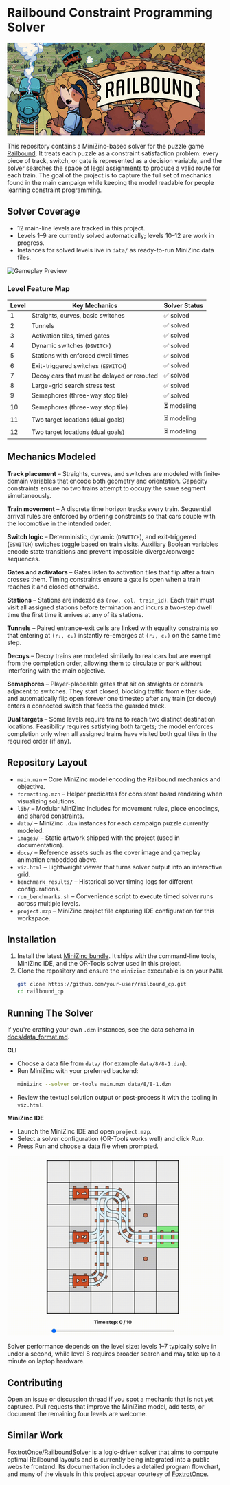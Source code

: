 # Railbound Constraint Programming Solver

![Railbound Cover](docs/cover.jpg)

This repository contains a MiniZinc-based solver for the puzzle game [Railbound](https://afterburn.games/railbound/). It treats each puzzle as a constraint satisfaction problem: every piece of track, switch, or gate is represented as a decision variable, and the solver searches the space of legal assignments to produce a valid route for each train. The goal of the project is to capture the full set of mechanics found in the main campaign while keeping the model readable for people learning constraint programming.

## Solver Coverage

- 12 main-line levels are tracked in this project.
- Levels 1–9 are currently solved automatically; levels 10–12 are work in progress.
- Instances for solved levels live in `data/` as ready-to-run MiniZinc data files.

![Gameplay Preview](docs/game.gif)

### Level Feature Map

| Level | Key Mechanics                               | Solver Status |
| ----- | ------------------------------------------- | ------------- |
| 1     | Straights, curves, basic switches           | ✅ solved     |
| 2     | Tunnels                                     | ✅ solved     |
| 3     | Activation tiles, timed gates               | ✅ solved     |
| 4     | Dynamic switches (`DSWITCH`)                | ✅ solved     |
| 5     | Stations with enforced dwell times          | ✅ solved     |
| 6     | Exit-triggered switches (`ESWITCH`)         | ✅ solved     |
| 7     | Decoy cars that must be delayed or rerouted | ✅ solved     |
| 8     | Large-grid search stress test               | ✅ solved     |
| 9     | Semaphores (three-way stop tile)            | ✅ solved     |
| 10    | Semaphores (three-way stop tile)            | ⏳ modeling   |
| 11    | Two target locations (dual goals)           | ⏳ modeling   |
| 12    | Two target locations (dual goals)           | ⏳ modeling   |

## Mechanics Modeled

**Track placement** – Straights, curves, and switches are modeled with finite-domain variables that encode both geometry and orientation. Capacity constraints ensure no two trains attempt to occupy the same segment simultaneously.

**Train movement** – A discrete time horizon tracks every train. Sequential arrival rules are enforced by ordering constraints so that cars couple with the locomotive in the intended order.

**Switch logic** – Deterministic, dynamic (`DSWITCH`), and exit-triggered (`ESWITCH`) switches toggle based on train visits. Auxiliary Boolean variables encode state transitions and prevent impossible diverge/converge sequences.

**Gates and activators** – Gates listen to activation tiles that flip after a train crosses them. Timing constraints ensure a gate is open when a train reaches it and closed otherwise.

**Stations** – Stations are indexed as `(row, col, train_id)`. Each train must visit all assigned stations before termination and incurs a two-step dwell time the first time it arrives at any of its stations.

**Tunnels** – Paired entrance-exit cells are linked with equality constraints so that entering at `(r₁, c₁)` instantly re-emerges at `(r₂, c₂)` on the same time step.

**Decoys** – Decoy trains are modeled similarly to real cars but are exempt from the completion order, allowing them to circulate or park without interfering with the main objective.

**Semaphores** – Player-placeable gates that sit on straights or corners adjacent to switches. They start closed, blocking traffic from either side, and automatically flip open forever one timestep after any train (or decoy) enters a connected switch that feeds the guarded track.

**Dual targets** – Some levels require trains to reach two distinct destination locations. Feasibility requires satisfying both targets; the model enforces completion only when all assigned trains have visited both goal tiles in the required order (if any).

## Repository Layout

- `main.mzn` – Core MiniZinc model encoding the Railbound mechanics and objective.
- `formatting.mzn` – Helper predicates for consistent board rendering when visualizing solutions.
- `lib/` – Modular MiniZinc includes for movement rules, piece encodings, and shared constraints.
- `data/` – MiniZinc `.dzn` instances for each campaign puzzle currently modeled.
- `images/` – Static artwork shipped with the project (used in documentation).
- `docs/` – Reference assets such as the cover image and gameplay animation embedded above.
- `viz.html` – Lightweight viewer that turns solver output into an interactive grid.
- `benchmark_results/` – Historical solver timing logs for different configurations.
- `run_benchmarks.sh` – Convenience script to execute timed solver runs across multiple levels.
- `project.mzp` – MiniZinc project file capturing IDE configuration for this workspace.

## Installation

1. Install the latest [MiniZinc bundle](https://www.minizinc.org/software.html). It ships with the command-line tools, MiniZinc IDE, and the OR-Tools solver used in this project.
2. Clone the repository and ensure the `minizinc` executable is on your `PATH`.
   ```bash
   git clone https://github.com/your-user/railbound_cp.git
   cd railbound_cp
   ```

## Running The Solver

If you're crafting your own `.dzn` instances, see the data schema in [docs/data_format.md](docs/data_format.md).

**CLI**

- Choose a data file from `data/` (for example `data/8/8-1.dzn`).
- Run MiniZinc with your preferred backend:
  ```bash
  minizinc --solver or-tools main.mzn data/8/8-1.dzn
  ```
- Review the textual solution output or post-process it with the tooling in `viz.html`.

**MiniZinc IDE**

- Launch the MiniZinc IDE and open `project.mzp`.
- Select a solver configuration (OR-Tools works well) and click _Run_.
- Press Run and choose a data file when prompted.

![Example visualization](docs/viz.gif)

Solver performance depends on the level size: levels 1–7 typically solve in under a second, while level 8 requires broader search and may take up to a minute on laptop hardware.

## Contributing

Open an issue or discussion thread if you spot a mechanic that is not yet captured. Pull requests that improve the MiniZinc model, add tests, or document the remaining four levels are welcome.

## Similar Work

[FoxtrotOnce/RailboundSolver](https://github.com/FoxtrotOnce/RailboundSolver) is a logic-driven solver that aims to compute optimal Railbound layouts and is currently being integrated into a public website frontend. Its documentation includes a detailed program flowchart, and many of the visuals in this project appear courtesy of [FoxtrotOnce](https://github.com/FoxtrotOnce).
